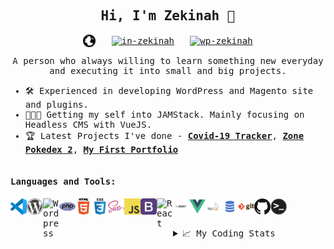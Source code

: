 <samp>
<h2 align="center">Hi, I'm Zekinah 👋</h2>
<p align="center">
<a href="https://www.zekinahlecaros.com/" target="blank"><img align="center" src=https://raw.githubusercontent.com/iconic/open-iconic/master/svg/globe.svg alt="zekinalecaros.com" height="20" width="20" /></a>
&emsp;
<a href="https://ph.linkedin.com/in/zekinah" target="blank"><img align="center" src=https://cdn.jsdelivr.net/npm/simple-icons@3.0.1/icons/linkedin.svg alt="in-zekinah" height="20" width="20" /></a>
  &emsp;
<a href="https://profiles.wordpress.org/zekinah/" target="blank"><img align="center" src=https://cdn.jsdelivr.net/npm/simple-icons@3.0.1/icons/wordpress.svg alt="wp-zekinah" height="20" width="20" /></a>
</p>
<p align="center">
A person who always willing to learn something new everyday and executing it into small and big projects.
</p>

- 🛠 Experienced in developing WordPress and Magento site and plugins.
- 👩🏻‍💻 Getting my self into JAMStack. Mainly focusing on Headless CMS with VueJS.
- 🏆 Latest Projects I've done - **[Covid-19 Tracker](https://github.com/zekinah/pandemiccovid-19)**, **[Zone Pokedex 2](https://github.com/zekinah/zone-pokedex2)**, **[My First Portfolio](https://github.com/zekinah/iamzekinah)** 
<br><br>

#### Languages and Tools:

<img align="left" alt="Visual Studio Code" width="26px" src="https://raw.githubusercontent.com/github/explore/80688e429a7d4ef2fca1e82350fe8e3517d3494d/topics/visual-studio-code/visual-studio-code.png" />
<img align="left" alt="Wordpress" width="26px" src="https://raw.githubusercontent.com/github/explore/80688e429a7d4ef2fca1e82350fe8e3517d3494d/topics/wordpress/wordpress.png" />
<img align="left" alt="Wordpress" width="26px" src="https://avatars.githubusercontent.com/u/168457?s=26" />
<img align="left" alt="PHP" width="26px" src="https://raw.githubusercontent.com/github/explore/80688e429a7d4ef2fca1e82350fe8e3517d3494d/topics/php/php.png" />
<img align="left" alt="HTML5" width="26px" src="https://raw.githubusercontent.com/github/explore/80688e429a7d4ef2fca1e82350fe8e3517d3494d/topics/html/html.png" />
<img align="left" alt="CSS3" width="26px" src="https://raw.githubusercontent.com/github/explore/80688e429a7d4ef2fca1e82350fe8e3517d3494d/topics/css/css.png" />
<img align="left" alt="Sass" width="26px" src="https://raw.githubusercontent.com/github/explore/80688e429a7d4ef2fca1e82350fe8e3517d3494d/topics/sass/sass.png" />
<img align="left" alt="JavaScript" width="26px" src="https://raw.githubusercontent.com/github/explore/80688e429a7d4ef2fca1e82350fe8e3517d3494d/topics/javascript/javascript.png" />
<img align="left" alt="React" width="26px" src="https://raw.githubusercontent.com/github/explore/80688e429a7d4ef2fca1e82350fe8e3517d3494d/topics/bootstrap/bootstrap.png" />
<img align="left" alt="React" width="26px" src="https://avatars.githubusercontent.com/u/22138497?s=26" />
<img align="left" alt="JavaScript" width="26px" src="https://raw.githubusercontent.com/github/explore/80688e429a7d4ef2fca1e82350fe8e3517d3494d/topics/jquery/jquery.png" />
<img align="left" alt="React" width="26px" src="https://raw.githubusercontent.com/github/explore/80688e429a7d4ef2fca1e82350fe8e3517d3494d/topics/vue/vue.png" />
<img align="left" alt="MySQL" width="26px" src="https://raw.githubusercontent.com/github/explore/80688e429a7d4ef2fca1e82350fe8e3517d3494d/topics/mysql/mysql.png" />
<img align="left" alt="SQL" width="26px" src="https://raw.githubusercontent.com/github/explore/80688e429a7d4ef2fca1e82350fe8e3517d3494d/topics/sql/sql.png" />
<img align="left" alt="Git" width="26px" src="https://raw.githubusercontent.com/github/explore/80688e429a7d4ef2fca1e82350fe8e3517d3494d/topics/git/git.png" />
<img align="left" alt="GitHub" width="26px" src="https://raw.githubusercontent.com/github/explore/78df643247d429f6cc873026c0622819ad797942/topics/github/github.png" />
<img align="left" alt="Terminal" width="26px" src="https://raw.githubusercontent.com/github/explore/80688e429a7d4ef2fca1e82350fe8e3517d3494d/topics/terminal/terminal.png" />


<br><br>

<details>
    <summary>📈 My Coding Stats</summary>

<!--START_SECTION:waka-->
![Code Time](http://img.shields.io/badge/Code%20Time-3%2C090%20hrs%205%20mins-blue)

**🐱 My GitHub Data** 

> 📦 163.2 kB Used in GitHub's Storage 
 > 
> 🏆 50 Contributions in the Year 2023
 > 
> 🚫 Not Opted to Hire
 > 
> 📜 30 Public Repositories 
 > 
> 🔑 35 Private Repositories 
 > 
**I'm a Night 🦉** 

```text
🌞 Morning                378 commits         ██░░░░░░░░░░░░░░░░░░░░░░░   06.96 % 
🌆 Daytime                1714 commits        ████████░░░░░░░░░░░░░░░░░   31.57 % 
🌃 Evening                2305 commits        ███████████░░░░░░░░░░░░░░   42.45 % 
🌙 Night                  1033 commits        █████░░░░░░░░░░░░░░░░░░░░   19.02 % 
```
📅 **I'm Most Productive on Sunday** 

```text
Monday                   634 commits         ███░░░░░░░░░░░░░░░░░░░░░░   11.68 % 
Tuesday                  562 commits         ███░░░░░░░░░░░░░░░░░░░░░░   10.35 % 
Wednesday                673 commits         ███░░░░░░░░░░░░░░░░░░░░░░   12.39 % 
Thursday                 598 commits         ███░░░░░░░░░░░░░░░░░░░░░░   11.01 % 
Friday                   829 commits         ████░░░░░░░░░░░░░░░░░░░░░   15.27 % 
Saturday                 1019 commits        █████░░░░░░░░░░░░░░░░░░░░   18.77 % 
Sunday                   1115 commits        █████░░░░░░░░░░░░░░░░░░░░   20.53 % 
```


📊 **This Week I Spent My Time On** 

```text
💬 Programming Languages: 
PHP                      18 hrs 32 mins      ██████████████████░░░░░░░   70.68 % 
JavaScript               5 hrs 19 mins       █████░░░░░░░░░░░░░░░░░░░░   20.27 % 
CSS                      1 hr 52 mins        ██░░░░░░░░░░░░░░░░░░░░░░░   07.12 % 
Other                    21 mins             ░░░░░░░░░░░░░░░░░░░░░░░░░   01.38 % 
Text                     5 mins              ░░░░░░░░░░░░░░░░░░░░░░░░░   00.37 % 
```

**I Mostly Code in PHP** 

```text
PHP                      35 repos            ███████████████░░░░░░░░░░   60.34 % 
JavaScript               7 repos             ███░░░░░░░░░░░░░░░░░░░░░░   12.07 % 
CSS                      7 repos             ███░░░░░░░░░░░░░░░░░░░░░░   12.07 % 
HTML                     5 repos             ██░░░░░░░░░░░░░░░░░░░░░░░   08.62 % 
Vue                      4 repos             ██░░░░░░░░░░░░░░░░░░░░░░░   06.90 % 
```




 Last Updated on 05/07/2023 07:13:28 UTC
<!--END_SECTION:waka-->
</details>
</samp>
